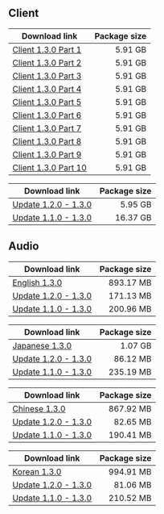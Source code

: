 ## Client

| Download link | Package size |
| ------------- | ------------:|
| [Client 1.3.0 Part 1](https://autopatchos.zenlesszonezero.com/package_download/op/client_app/os/download/20241025143744_v9hu0vrVKxeg51NA/VolumeZip/ZenlessZoneZero_1.3.0_AS_DLL.zip.001) | 5.91 GB |
| [Client 1.3.0 Part 2](https://autopatchos.zenlesszonezero.com/package_download/op/client_app/os/download/20241025143744_v9hu0vrVKxeg51NA/VolumeZip/ZenlessZoneZero_1.3.0_AS_DLL.zip.002) | 5.91 GB |
| [Client 1.3.0 Part 3](https://autopatchos.zenlesszonezero.com/package_download/op/client_app/os/download/20241025143744_v9hu0vrVKxeg51NA/VolumeZip/ZenlessZoneZero_1.3.0_AS_DLL.zip.003) | 5.91 GB |
| [Client 1.3.0 Part 4](https://autopatchos.zenlesszonezero.com/package_download/op/client_app/os/download/20241025143744_v9hu0vrVKxeg51NA/VolumeZip/ZenlessZoneZero_1.3.0_AS_DLL.zip.004) | 5.91 GB |
| [Client 1.3.0 Part 5](https://autopatchos.zenlesszonezero.com/package_download/op/client_app/os/download/20241025143744_v9hu0vrVKxeg51NA/VolumeZip/ZenlessZoneZero_1.3.0_AS_DLL.zip.005) | 5.91 GB |
| [Client 1.3.0 Part 6](https://autopatchos.zenlesszonezero.com/package_download/op/client_app/os/download/20241025143744_v9hu0vrVKxeg51NA/VolumeZip/ZenlessZoneZero_1.3.0_AS_DLL.zip.006) | 5.91 GB |
| [Client 1.3.0 Part 7](https://autopatchos.zenlesszonezero.com/package_download/op/client_app/os/download/20241025143744_v9hu0vrVKxeg51NA/VolumeZip/ZenlessZoneZero_1.3.0_AS_DLL.zip.007) | 5.91 GB |
| [Client 1.3.0 Part 8](https://autopatchos.zenlesszonezero.com/package_download/op/client_app/os/download/20241025143744_v9hu0vrVKxeg51NA/VolumeZip/ZenlessZoneZero_1.3.0_AS_DLL.zip.008) | 5.91 GB |
| [Client 1.3.0 Part 9](https://autopatchos.zenlesszonezero.com/package_download/op/client_app/os/download/20241025143744_v9hu0vrVKxeg51NA/VolumeZip/ZenlessZoneZero_1.3.0_AS_DLL.zip.009) | 5.91 GB |
| [Client 1.3.0 Part 10](https://autopatchos.zenlesszonezero.com/package_download/op/client_app/os/download/20241025143744_v9hu0vrVKxeg51NA/VolumeZip/ZenlessZoneZero_1.3.0_AS_DLL.zip.010) | 5.91 GB |

| Download link | Package size |
| ------------- | ------------:|
| [Update 1.2.0 - 1.3.0](https://autopatchos.zenlesszonezero.com/pclauncher/nap_global/game_1.2.0_1.3.0_hdiff_MhiCgeYrwIIPEZNi.zip) | 5.95 GB |
| [Update 1.1.0 - 1.3.0](https://autopatchos.zenlesszonezero.com/pclauncher/nap_global/game_1.1.0_1.3.0_hdiff_knsFtMoQFNTTETbt.zip) | 16.37 GB |


## Audio

| Download link | Package size |
| ------------- | ------------:|
| [English 1.3.0](https://autopatchos.zenlesszonezero.com/package_download/op/client_app/os/download/20241025143744_v9hu0vrVKxeg51NA/audio_zip_En.zip) | 893.17 MB |
| [Update 1.2.0 - 1.3.0](https://autopatchos.zenlesszonezero.com/pclauncher/nap_global/audio_en-us_1.2.0_1.3.0_hdiff_JLzKnbsYhOsjTXnZ.zip) | 171.13 MB |
| [Update 1.1.0 - 1.3.0](https://autopatchos.zenlesszonezero.com/pclauncher/nap_global/audio_en-us_1.1.0_1.3.0_hdiff_irsFllHRDbltgUdi.zip) | 200.96 MB |

| Download link | Package size |
| ------------- | ------------:|
| [Japanese 1.3.0](https://autopatchos.zenlesszonezero.com/package_download/op/client_app/os/download/20241025143744_v9hu0vrVKxeg51NA/audio_zip_Jp.zip) | 1.07 GB |
| [Update 1.2.0 - 1.3.0](https://autopatchos.zenlesszonezero.com/pclauncher/nap_global/audio_ja-jp_1.2.0_1.3.0_hdiff_iRbpGqLcthbrhWaC.zip) | 86.12 MB |
| [Update 1.1.0 - 1.3.0](https://autopatchos.zenlesszonezero.com/pclauncher/nap_global/audio_ja-jp_1.1.0_1.3.0_hdiff_HwkUeeXIyizWTTcN.zip) | 235.19 MB |

| Download link | Package size |
| ------------- | ------------:|
| [Chinese 1.3.0](https://autopatchos.zenlesszonezero.com/package_download/op/client_app/os/download/20241025143744_v9hu0vrVKxeg51NA/audio_zip_Cn.zip) | 867.92 MB |
| [Update 1.2.0 - 1.3.0](https://autopatchos.zenlesszonezero.com/pclauncher/nap_global/audio_zh-cn_1.2.0_1.3.0_hdiff_uHQHkgdmANpulHCV.zip) | 82.65 MB |
| [Update 1.1.0 - 1.3.0](https://autopatchos.zenlesszonezero.com/pclauncher/nap_global/audio_zh-cn_1.1.0_1.3.0_hdiff_TMDALhbVflQzzRgY.zip) | 190.41 MB |

| Download link | Package size |
| ------------- | ------------:|
| [Korean 1.3.0](https://autopatchos.zenlesszonezero.com/package_download/op/client_app/os/download/20241025143744_v9hu0vrVKxeg51NA/audio_zip_Kr.zip) | 994.91 MB |
| [Update 1.2.0 - 1.3.0](https://autopatchos.zenlesszonezero.com/pclauncher/nap_global/audio_ko-kr_1.2.0_1.3.0_hdiff_HmTXRtceYTFoTpwN.zip) | 81.06 MB |
| [Update 1.1.0 - 1.3.0](https://autopatchos.zenlesszonezero.com/pclauncher/nap_global/audio_ko-kr_1.1.0_1.3.0_hdiff_mNPeKBiCXgicRbVk.zip) | 210.52 MB |

